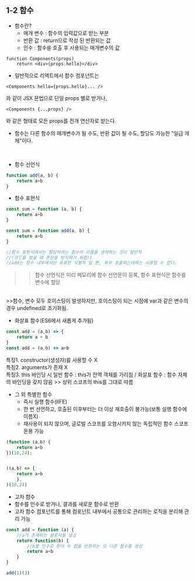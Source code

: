 ##  1-2 함수

- 함수란?
  - 매개 변수 : 함수의 입력값으로 받는 부분
  - 반환 값 : return으로 작성 된 반환되는 값
  - 인수 : 함수을 호출 후 사용되는 매개변수의 값

```
function Components(props)
    return <div>{props.hello}</div>
 ```
- 일반적으로 리액트에서 함수 컴포넌트는 
```
<Components hello={props.hello}... />
``` 
와 같이 JSX 문법으로 단일 props 별로 받거나,
```
<Components {...props} />
```
와 같은 형태로 모든 props를 전개 연산자로 받는다.


- 함수는 다른 함수의 매개변수가 될 수도, 반환 값이 될 수도, 할당도 가능한 "일급 개체"이다.
<br>


- 함수 선언식
```javascript
function add(a, b) {
    return a+b
}
```
- 함수 표현식
```javascript
const sum = function (a, b) {
    return a+b
}

const sum = function add(a, b) {
    return a+b
}

//함수 표현식에서는 할당하려는 함수의 이름을 생략하는 것이 일반적
//(코드를 봤을 때 혼란을 방지하기 위함!)
//add는 함수 내부에서만 유효한 식별자 일 뿐, 외부 호출하는데에는 사용할 수 없다.
```
>>함수 선언식은 미리 메모리에 함수 선언문이 등록, 함수 표현식은 함수를 변수에 할당
<br>
>>함수, 변수 모두 호이스팅이 발생하지만, 호이스팅이 되는 시점에 var과 같은 변수의 경우 undefined로 초기화됨.


- 화살표 함수(ES6에서 새롭게 추가됨)
```javascript
const add = (a,b) => {
    return a + b
}
const add = (a,b) => a+b
```

특징1. constructor(생성자)를 사용할 수 X
<br>
특징2. arguments가 존재 X
<br>
특징3. this 바인딩 시 일반 함수 : this가 전역 객체를 가리침 / 화살표 함수 : 함수 자체의 바인딩을 갖지 않음 >> 상위 스코프의 this를 그대로 따름


- 그 외 특별한 함수
  - 즉시 실행 함수(IIFE)
  - 한 번 선언하고, 호출된 이후부터는 더 이상 재호출이 불가능(보통 실행 함수에 이름X)
  - 재사용이 되지 않으며, 글로벌 스코프를 오염시키지 않는 독립적인 함수 스코프 운용 가능
```javascript
(function (a,b) {
    return a+b
})(10,24);


((a,b) => {
    return a+b
    },
)(10,24)
```

  - 고차 함수
  - 함수를 인수로 받거나, 결과를 새로운 함수로 반환
  - 고차 함수 컴포넌트를 통해 컴포넌트 내부에서 공통으로 관리하는 로직을 분리해 관리 가능
```javascript
const add = function (a) {
    //a가 존재하는 클로저를 생성
    return function(b) {
        //b를 인수로 받아 두 합을 반환하는 또 다른 함수를 생성
        return a+b
    }
}

add(1)(3)
```


